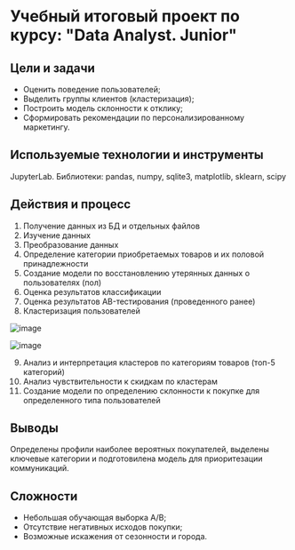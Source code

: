 # Учебный итоговый проект по курсу: "Data Analyst. Junior"

## Цели и задачи

- Оценить поведение пользователей;
- Выделить группы клиентов (кластеризация);
- Построить модель склонности к отклику;
- Сформировать рекомендации по персонализированному маркетингу.

## Используемые технологии и инструменты

JupyterLab. Библиотеки: pandas, numpy, sqlite3, matplotlib, sklearn, scipy

## Действия и процесс

1. Получение данных из БД и отдельных файлов
2. Изучение данных
3. Преобразование данных
4. Определение категории приобретаемых товаров и их половой принадлежности
5. Создание модели по восстановлению утерянных данных о пользователях (пол)
6. Оценка результатов классификации
7. Оценка результатов AB-тестирования (проведенного ранее)
8. Кластеризация пользователей

![image](https://github.com/user-attachments/assets/af584b2d-eada-45f1-9f74-21f12dc02aa6)

![image](https://github.com/user-attachments/assets/7852a8d6-1a87-4aa3-bf85-5bb7228b3fe8)

9. Анализ и интерпретация кластеров по категориям товаров (топ-5 категорий)
10. Анализ чувствительности к скидкам по кластерам
11. Создание модели по определению склонности к покупке для определенного типа пользователей

## Выводы

Определены профили наиболее вероятных покупателей, выделены ключевые категории и подготовилена модель для приоритезации коммуникаций. 

## Сложности

- Небольшая обучающая выборка A/B;
- Отсутствие негативных исходов покупки;
- Возможные искажения от сезонности и города.
